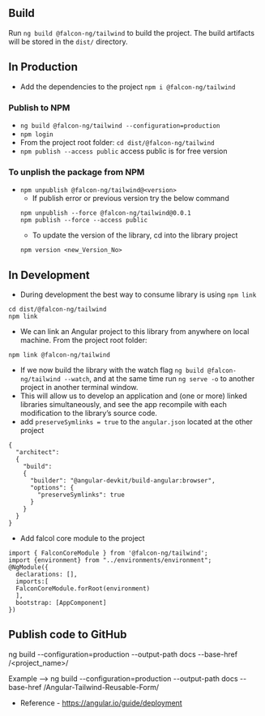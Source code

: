 ## Build
Run `ng build @falcon-ng/tailwind` to build the project. The build artifacts will be stored in the `dist/` directory.

## In Production

- Add the dependencies to the project `npm i @falcon-ng/tailwind`
### Publish to NPM
- `ng build @falcon-ng/tailwind --configuration=production`
- `npm login`
- From the project root folder: `cd dist/@falcon-ng/tailwind`
- `npm publish --access public` access public is for free version
### To unplish the package from NPM
- `npm unpublish @falcon-ng/tailwind@<version>`
  - If publish error or previous version try the below command
  ```
  npm unpublish --force @falcon-ng/tailwind@0.0.1
  npm publish --force --access public
  ```
  - To update the version of the library, cd into the library project
  ```
  npm version <new_Version_No>
    ```

## In Development

- During development the best way to consume library is using `npm link`
```
cd dist/@falcon-ng/tailwind
npm link
```
- We can link an Angular project to this library from anywhere on local machine. From the project root folder:
```
npm link @falcon-ng/tailwind
```
- If we now build the library with the watch flag `ng build @falcon-ng/tailwind --watch`, and at the same time run `ng serve -o` to another project in another terminal window.
- This will allow us to develop an application and (one or more) linked libraries simultaneously, and see the app recompile with each modification to the library’s source code.
- add `preserveSymlinks = true` to the `angular.json` located at the other project
```
{
  "architect":
  {
    "build":
    {
      "builder": "@angular-devkit/build-angular:browser",
      "options": {
        "preserveSymlinks": true
      }
    }
  }
}
```
- Add falcol core module to the project
```
import { FalconCoreModule } from '@falcon-ng/tailwind';
import {environment} from "../environments/environment";
@NgModule({
  declarations: [],
  imports:[
  FalconCoreModule.forRoot(environment)
  ],
  bootstrap: [AppComponent]
})
```

## Publish code to GitHub

ng build --configuration=production --output-path docs --base-href /<project_name>/

Example --> ng build --configuration=production --output-path docs --base-href /Angular-Tailwind-Reusable-Form/

- Reference - https://angular.io/guide/deployment